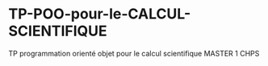 # TP-POO-pour-le-CALCUL-SCIENTIFIQUE
TP programmation orienté objet pour le calcul scientifique  MASTER 1 CHPS
